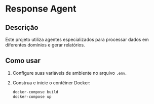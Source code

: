 # Response Agent

## Descrição

Este projeto utiliza agentes especializados para processar dados em diferentes domínios e gerar relatórios.

## Como usar

1. Configure suas variáveis de ambiente no arquivo `.env`.
2. Construa e inicie o contêiner Docker:

   ```bash
   docker-compose build
   docker-compose up

